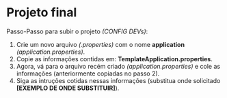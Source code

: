 # Projeto final

Passo-Passo para subir o projeto _(CONFIG DEVs)_: 
1. Crie um novo arquivo _(.properties)_ com o nome **application** _(application.properties)_.
2. Copie as informações contidas em: **TemplateApplication.properties**.
3. Agora, vá para o arquivo recém criado _(application.properties)_ e cole as informações (anteriormente copiadas no passo 2).
4. Siga as intruções cotidas nessas informações (substitua onde solicitado **[EXEMPLO DE ONDE SUBSTITUIR]**).
